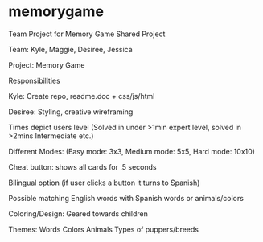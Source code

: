 # memorygame
Team Project for Memory Game
Shared Project

Team: Kyle, Maggie, Desiree, Jessica

Project: Memory Game

 

Responsibilities

Kyle: Create repo, readme.doc + css/js/html

Desiree: Styling, creative wireframing

 

Times depict users level (Solved in under >1min expert level, solved in >2mins Intermediate etc.)

 

Different Modes: (Easy mode: 3x3, Medium mode: 5x5, Hard mode: 10x10)

 

Cheat button: shows all cards for .5 seconds

Bilingual option (if user clicks a button it turns to Spanish)

Possible matching English words with Spanish words or animals/colors

Coloring/Design: Geared towards children

 

Themes:
Words
Colors
Animals
Types of puppers/breeds
